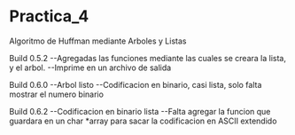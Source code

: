 # Practica_4
Algoritmo de Huffman mediante Arboles y Listas 

Build 0.5.2
--Agregadas las funciones mediante las cuales se creara la lista, y el arbol.
--Imprime en un archivo de salida

Build 0.6.0
--Arbol listo
--Codificacion en binario, casi lista, solo falta mostrar el numero binario

Build 0.6.2
--Codificacion en binario lista
--Falta agregar la funcion que guardara en un char *array para sacar la codificacion en ASCII extendido

